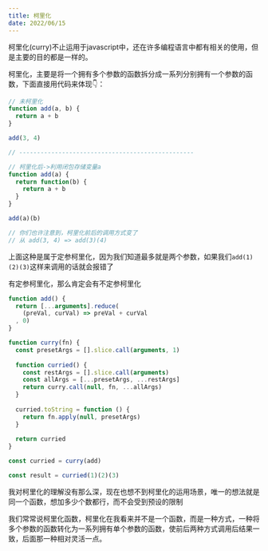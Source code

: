 ```yaml
---
title: 柯里化
date: 2022/06/15
---
```


柯里化(curry)不止运用于javascript中，还在许多编程语言中都有相关的使用，但是主要的目的都是一样的。

柯里化，主要是将一个拥有多个参数的函数拆分成一系列分别拥有一个参数的函数，下面直接用代码来体现👇：

```javascript
// 未柯里化
function add(a, b) {
  return a + b
}

add(3, 4)

// -------------------------------------------------

// 柯里化后->利用闭包存储变量a
function add(a) {
  return function(b) {
    return a + b
  }
}

add(a)(b)

// 你们也许注意到，柯里化前后的调用方式变了
// 从 add(3, 4) => add(3)(4)
```

上面这种是属于定参柯里化，因为我们知道最多就是两个参数，如果我们`add(1)(2)(3)`这样来调用的话就会报错了

有定参柯里化，那么肯定会有不定参柯里化

```javascript
function add() {
  return [...arguments].reduce(
    (preVal, curVal) => preVal + curVal
  , 0)
}

function curry(fn) {
  const presetArgs = [].slice.call(arguments, 1)
  
  function curried() {
    const restArgs = [].slice.call(arguments)
    const allArgs = [...presetArgs, ...restArgs]
    return curry.call(null, fn, ...allArgs)
  }
  
  curried.toString = function () {
    return fn.apply(null, presetArgs)
  }
  
  return curried
}

const curried = curry(add)

const result = curried(1)(2)(3)
```

我对柯里化的理解没有那么深，现在也想不到柯里化的运用场景，唯一的想法就是同一个函数，想加多少个数都行，而不会受到预设的限制

我们常常说柯里化函数，柯里化在我看来并不是一个函数，而是一种方式，一种将多个参数的函数转化为一系列拥有单个参数的函数，使前后两种方式调用后结果一致，后面那一种相对灵活一点。